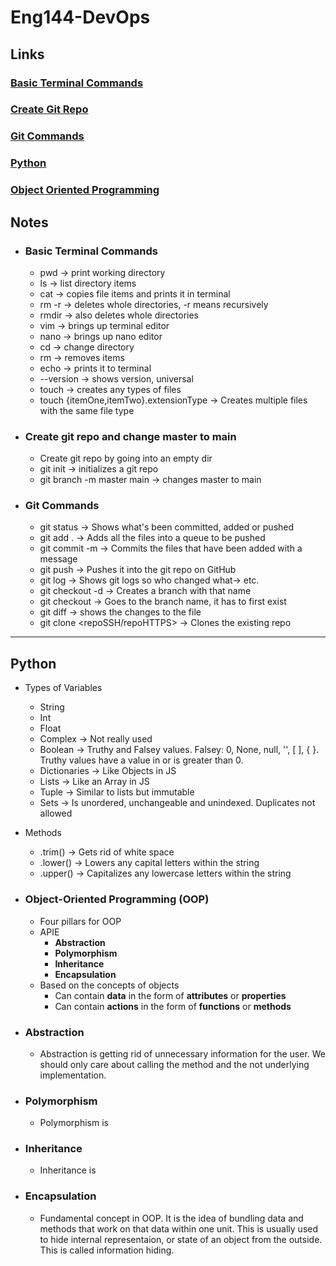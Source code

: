 # Eng144-DevOps

## Links

### [Basic Terminal Commands](#basic-terminal-commands)

### [Create Git Repo](#create-git-repo-and-change-master-to-main)

### [Git Commands](#git-commands)

### [Python](#python)

### [Object Oriented Programming](#object-oriented-programming-(oop))

## Notes

- ### Basic Terminal Commands

  - pwd -> print working directory
  - ls -> list directory items
  - cat -> copies file items and prints it in terminal
  - rm -r -> deletes whole directories, -r means recursively
  - rmdir -> also deletes whole directories
  - vim -> brings up terminal editor
  - nano -> brings up nano editor
  - cd -> change directory
  - rm -> removes items
  - echo -> prints it to terminal
  - --version -> shows version, universal
  - touch -> creates any types of files
  - touch {itemOne,itemTwo}.extensionType -> Creates multiple files with the same file type

- ### Create git repo and change master to main

  - Create git repo by going into an empty dir
  - git init -> initializes a git repo
  - git branch -m master main -> changes master to main

- ### Git Commands

  - git status -> Shows what's been committed, added or pushed
  - git add . -> Adds all the files into a queue to be pushed
  - git commit -m -> Commits the files that have been added with a message
  - git push -> Pushes it into the git repo on GitHub
  - git log -> Shows git logs so who changed what-> etc.
  - git checkout -d <insertNameHere> -> Creates a branch with that name
  - git checkout <branchName> -> Goes to the branch name, it has to first exist
  - git diff -> shows the changes to the file
  - git clone <repoSSH/repoHTTPS> -> Clones the existing repo

---

## Python

- Types of Variables
  - String
  - Int
  - Float
  - Complex -> Not really used
  - Boolean -> Truthy and Falsey values. Falsey: 0, None, null, '', [ ], { }. Truthy values have a value in or is greater than 0.
  - Dictionaries -> Like Objects in JS
  - Lists -> Like an Array in JS
  - Tuple -> Similar to lists but immutable
  - Sets -> Is unordered, unchangeable and unindexed. Duplicates not allowed
- Methods
  - .trim() -> Gets rid of white space
  - .lower() -> Lowers any capital letters within the string
  - .upper() -> Capitalizes any lowercase letters within the string

- ### Object-Oriented Programming (OOP)

  - Four pillars for OOP
  - APIE
    - **Abstraction**
    - **Polymorphism**
    - **Inheritance**
    - **Encapsulation**
  - Based on the concepts of objects
    - Can contain **data** in the form of **attributes** or **properties**
    - Can contain **actions** in the form of **functions** or **methods**

- ### **Abstraction**

  - Abstraction is getting rid of unnecessary information for the user. We should only care about calling the method and the not underlying implementation.
  
- ### **Polymorphism**

  - Polymorphism is 

- ### **Inheritance**

  - Inheritance is 

- ### **Encapsulation**
  
  - Fundamental concept in OOP. It is the idea of bundling data and methods that work on that data within one unit. This is usually used to hide internal representaion, or state of an object from the outside. This is called information hiding.

